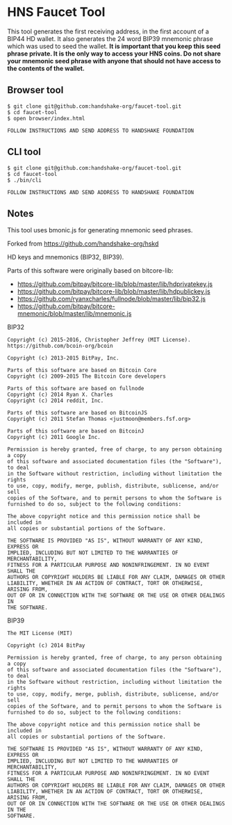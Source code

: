 # HNS Faucet Tool
This tool generates the first receiving address, in the first account of a
BIP44 HD wallet. It also generates the 24 word BIP39 mnemonic phrase which was
used to seed the wallet. **It is important that you keep this seed phrase
private. It is the only way to access your HNS coins. Do not share your
mnemonic seed phrase with anyone that should not have access to the contents
of the wallet.**

## Browser tool
```
$ git clone git@github.com:handshake-org/faucet-tool.git
$ cd faucet-tool
$ open browser/index.html

FOLLOW INSTRUCTIONS AND SEND ADDRESS TO HANDSHAKE FOUNDATION
```

## CLI tool
```
$ git clone git@github.com:handshake-org/faucet-tool.git
$ cd faucet-tool
$ ./bin/cli

FOLLOW INSTRUCTIONS AND SEND ADDRESS TO HANDSHAKE FOUNDATION
```

## Notes

This tool uses bmonic.js for generating mnemonic seed phrases.

Forked from https://github.com/handshake-org/hskd

HD keys and mnemonics (BIP32, BIP39).

Parts of this software were originally based on bitcore-lib:

- https://github.com/bitpay/bitcore-lib/blob/master/lib/hdprivatekey.js
- https://github.com/bitpay/bitcore-lib/blob/master/lib/hdpublickey.js
- https://github.com/ryanxcharles/fullnode/blob/master/lib/bip32.js
- https://github.com/bitpay/bitcore-mnemonic/blob/master/lib/mnemonic.js

BIP32

```
Copyright (c) 2015-2016, Christopher Jeffrey (MIT License).
https://github.com/bcoin-org/bcoin

Copyright (c) 2013-2015 BitPay, Inc.

Parts of this software are based on Bitcoin Core
Copyright (c) 2009-2015 The Bitcoin Core developers

Parts of this software are based on fullnode
Copyright (c) 2014 Ryan X. Charles
Copyright (c) 2014 reddit, Inc.

Parts of this software are based on BitcoinJS
Copyright (c) 2011 Stefan Thomas <justmoon@members.fsf.org>

Parts of this software are based on BitcoinJ
Copyright (c) 2011 Google Inc.

Permission is hereby granted, free of charge, to any person obtaining a copy
of this software and associated documentation files (the "Software"), to deal
in the Software without restriction, including without limitation the rights
to use, copy, modify, merge, publish, distribute, sublicense, and/or sell
copies of the Software, and to permit persons to whom the Software is
furnished to do so, subject to the following conditions:

The above copyright notice and this permission notice shall be included in
all copies or substantial portions of the Software.

THE SOFTWARE IS PROVIDED "AS IS", WITHOUT WARRANTY OF ANY KIND, EXPRESS OR
IMPLIED, INCLUDING BUT NOT LIMITED TO THE WARRANTIES OF MERCHANTABILITY,
FITNESS FOR A PARTICULAR PURPOSE AND NONINFRINGEMENT. IN NO EVENT SHALL THE
AUTHORS OR COPYRIGHT HOLDERS BE LIABLE FOR ANY CLAIM, DAMAGES OR OTHER
LIABILITY, WHETHER IN AN ACTION OF CONTRACT, TORT OR OTHERWISE, ARISING FROM,
OUT OF OR IN CONNECTION WITH THE SOFTWARE OR THE USE OR OTHER DEALINGS IN
THE SOFTWARE.
```

BIP39

```
The MIT License (MIT)

Copyright (c) 2014 BitPay

Permission is hereby granted, free of charge, to any person obtaining a copy
of this software and associated documentation files (the "Software"), to deal
in the Software without restriction, including without limitation the rights
to use, copy, modify, merge, publish, distribute, sublicense, and/or sell
copies of the Software, and to permit persons to whom the Software is
furnished to do so, subject to the following conditions:

The above copyright notice and this permission notice shall be included in
all copies or substantial portions of the Software.

THE SOFTWARE IS PROVIDED "AS IS", WITHOUT WARRANTY OF ANY KIND, EXPRESS OR
IMPLIED, INCLUDING BUT NOT LIMITED TO THE WARRANTIES OF MERCHANTABILITY,
FITNESS FOR A PARTICULAR PURPOSE AND NONINFRINGEMENT. IN NO EVENT SHALL THE
AUTHORS OR COPYRIGHT HOLDERS BE LIABLE FOR ANY CLAIM, DAMAGES OR OTHER
LIABILITY, WHETHER IN AN ACTION OF CONTRACT, TORT OR OTHERWISE, ARISING FROM,
OUT OF OR IN CONNECTION WITH THE SOFTWARE OR THE USE OR OTHER DEALINGS IN THE
SOFTWARE.
```
